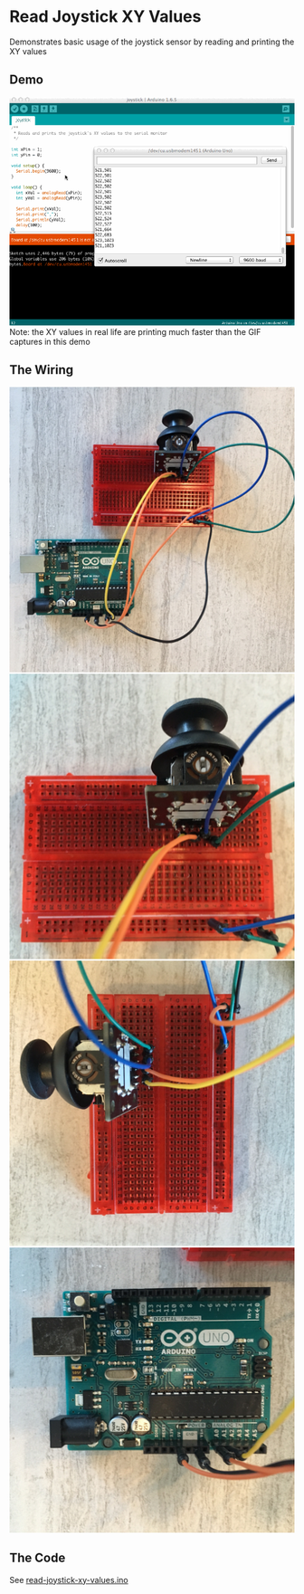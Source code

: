 # Read Joystick XY Values
Demonstrates basic usage of the joystick sensor by reading and printing the XY values

## Demo
![Serial Monitor Demo](serial-monitor-example-01.gif)
Note: the XY values in real life are printing much faster than the GIF captures in this demo

## The Wiring
![Wiring Example 1](wiring-01.JPG)
![Wiring Example 2](wiring-02.JPG)
![Wiring Example 3](wiring-03.JPG)
![Wiring Example 4](wiring-04.JPG)

## The Code
See [read-joystick-xy-values.ino](read-joystick-xy-values.ino)
